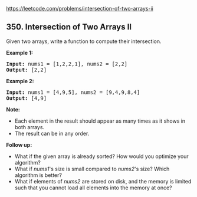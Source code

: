https://leetcode.com/problems/intersection-of-two-arrays-ii

## 350. Intersection of Two Arrays II

<div><p>Given two arrays, write a function to compute their intersection.</p>
<p><strong>Example 1:</strong></p>
<pre><strong>Input: </strong>nums1 = <span id="example-input-1-1">[1,2,2,1]</span>, nums2 = <span id="example-input-1-2">[2,2]</span>
<strong>Output: </strong><span id="example-output-1">[2,2]</span>
</pre>
<div>
<p><strong>Example 2:</strong></p>
<pre><strong>Input: </strong>nums1 = <span id="example-input-2-1">[4,9,5]</span>, nums2 = <span id="example-input-2-2">[9,4,9,8,4]</span>
<strong>Output: </strong><span id="example-output-2">[4,9]</span></pre>
</div>
<p><b>Note:</b></p>
<ul>
<li>Each element in the result should appear as many times as it shows in both arrays.</li>
<li>The result can be in any order.</li>
</ul>
<p><b>Follow up:</b></p>
<ul>
<li>What if the given array is already sorted? How would you optimize your algorithm?</li>
<li>What if <i>nums1</i>'s size is small compared to <i>nums2</i>'s size? Which algorithm is better?</li>
<li>What if elements of <i>nums2</i> are stored on disk, and the memory is limited such that you cannot load all elements into the memory at once?</li>
</ul>
</div>
